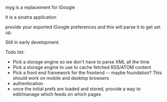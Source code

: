 myg is a replacement for iGoogle

It is a sinatra application

provide your exported iGoogle preferences and this will parse it to get set up.

Still in early development.

Todo list:
* Pick a storage engine so we don't have to parse XML all the time
* Pick a storage engine to use to cache fetched RSS/ATOM content
* Pick a front end framework for the frontend -- maybe foundation? This should work on mobile and desktop browsers
* authentication
* once the initial prefs are loaded and stored, provide a way to edit/manage which feeds on which pages


